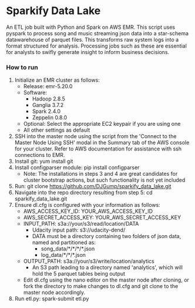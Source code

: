 # Sparkify Data Lake
An ETL job built with Python and Spark on AWS EMR. This script uses pyspark to process song and music streaming json data into a star-schema datawarehouse of parquet files. This transforms raw system logs into a format structured for analysis. Processing jobs such as these are essential for analysts to swifly generate insight to inform business decisions. 



 

### How to run
1. Initialize an EMR cluster as follows:
    * Release: emr-5.20.0
    * Software:
        * Hadoop 2.8.5
        * Ganglia 3.7.2
        * Spark 2.4.0
        * Zeppelin 0.8.0
    * Optional: Select the appropriate EC2 keypair if you are using one
    * All other settings as default
2. SSH into the master node using the script from the 'Connect to the Master Node Using SSH' modal in the Summary tab of the AWS console for your cluster. Refer to AWS documentation for assistance with ssh connections to EMR.
3. Install git: yum install git
4. Install configparser module: pip install configparser
    * Note: The installations in steps 3 and 4 are great candidates for cluster bootstrap actions, but such functionality is not yet included
5. Run: git clone https://github.com/DJGump/sparkify_data_lake.git
6. Navigate into the repo directory resulting from step 5: cd sparkify_data_lake.git
7. Ensure dl.cfg is configured with your information as follows:
    * AWS_ACCESS_KEY_ID: YOUR_AWS_ACCESS_KEY_ID
    * AWS_SECRET_ACCESS_KEY: YOUR_AWS_SECRET_ACCESS_KEY
    * INPUT_PATH: s3a://your/s3/read/location/DATA
      * Udacity input path: s3://udacity-dend/
      * DATA must be a directory containing two folders of json data, named and partitioned as:
        * song_data/\*/\*/\*/\*.json
        * log_data/\*/\*/\*.json
    * OUTPUT_PATH: s3a://your/s3/write/location/analytics
        * An S3 path leading to a directory named 'analytics', which will hold the 5 parquet tables being output
    * Edit dl.cfg using the nano editor on the master node after cloning, or fork the directory to make changes to dl.cfg and git clone to the master node accordingly. 
8. Run etl.py: spark-submit etl.py  